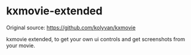 # kxmovie-extended
Original source: https://github.com/kolyvan/kxmovie

kxmovie extended, to get your own ui controls and get screenshots from your movie.
